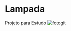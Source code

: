 # Lampada
Projeto para Estudo
![fotogit](https://user-images.githubusercontent.com/90154682/141023231-b33d5057-50af-4d8e-8b63-bcad93e0365f.png)
